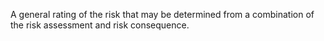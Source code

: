 ﻿A general rating of the risk that may be determined from a combination of the risk assessment and risk consequence.
